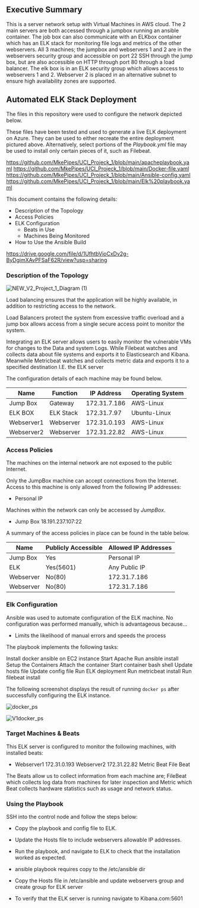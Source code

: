 ## Executive Summary

This is a server network setup with Virtual Machines in AWS cloud. The 2 main servers are both accessed through a jumpbox running an ansible container. The job box can also communicate with an ELKbox container which has an ELK stack for monitoring file logs and metrics of the other webservers. All 3 machines; the jumpbox and webservers 1 and 2 are in the webservers security group and accessible on port 22 SSH through the jump box, but are also accessible on HTTP through port 80 through a load balancer. The elk box is in an ELK security group which allows access to webservers 1 and 2. Webserver 2 is placed in an alternative subnet to ensure high availability zones are supported. 

## Automated ELK Stack Deployment

The files in this repository were used to configure the network depicted below.

These files have been tested and used to generate a live ELK deployment on Azure. They can be used to either recreate the entire deployment pictured above. Alternatively, select portions of the _Playbook.yml_ file may be used to install only certain pieces of it, such as Filebeat.

https://github.com/MkePipes/UCI_Projeck_1/blob/main/apacheplaybook.yaml
https://github.com/MkePipes/UCI_Projeck_1/blob/main/Docker-file.yaml
https://github.com/MkePipes/UCI_Projeck_1/blob/main/Ansible-config.yaml
https://github.com/MkePipes/UCI_Projeck_1/blob/main/Elk%20playbook.yaml

This document contains the following details:
- Description of the Topology
- Access Policies
- ELK Configuration
  - Beats in Use
  - Machines Being Monitored
- How to Use the Ansible Build

https://drive.google.com/file/d/1UfhtbVioCxDv2g-ByDgimXAvPFSaF62R/view?usp=sharing

### Description of the Topology
![NEW_V2_Project_1_Diagram (1)](https://user-images.githubusercontent.com/85429397/137578087-6c534f4b-882f-4db1-a4ae-7408df09b71d.jpg)

Load balancing ensures that the application will be highly available, in addition to restricting access to the network.
 
Load Balancers protect the system from excessive traffic overload and a jump box allows access from a single secure access point to monitor the system. 

Integrating an ELK server allows users to easily monitor the vulnerable VMs for changes to the Data and system Logs. While Filebeat watches and collects data about file systems and exports it to Elasticsearch and Kibana. Meanwhile Metricbeat watches and collects metric data and exports it to a specified destination I.E. the ELK server

The configuration details of each machine may be found below.

| Name      | Function | IP Address   | Operating System |
|-----------|----------|--------------|------------------|
| Jump Box  | Gateway  | 172.31.7.186 | AWS-Linux        |
| ELK BOX   | ELK Stack| 172.31.7.97  | Ubuntu-Linux     |
| Webserver1| Webserver| 172.31.0.193 | AWS-Linux        |
| Webserver2| Webserver| 172.31.22.82 | AWS-Linux        |

### Access Policies

The machines on the internal network are not exposed to the public Internet. 

Only the JumpBox machine can accept connections from the Internet. Access to this machine is only allowed from the following IP addresses:
- Personal IP

Machines within the network can only be accessed by _JumpBox_.
- Jump Box 18.191.237.107:22

A summary of the access policies in place can be found in the table below.

| Name     | Publicly Accessible | Allowed IP Addresses|
|----------|---------------------|---------------------|
| Jump Box | Yes                 |Personal IP          |
| ELK      | Yes(5601)           |Any Public IP        | 
| Webserver| No(80)              |172.31.7.186         |
| Webserver| No(80)              |172.31.7.186         |

### Elk Configuration

Ansible was used to automate configuration of the ELK machine. No configuration was performed manually, which is advantageous because...
- Limits the likelihood of manual errors and speeds the process

The playbook implements the following tasks:

Install docker ansible on EC2 instance
Start Apache
Run ansible install
Setup the Containers
Attach the container
Start container bash shell
Update hosts file
Update config file
Run ELK deployment
Run metricbeat install
Run filebeat install

The following screenshot displays the result of running `docker ps` after successfully configuring the ELK instance.

![docker_ps](https://user-images.githubusercontent.com/85429397/137578176-fbd6e673-c9c6-4e7b-b3e9-80711fa7e21f.PNG)

![V1docker_ps](https://user-images.githubusercontent.com/85429397/137578180-4403b21a-850f-426f-99f7-39379dda1770.PNG)

### Target Machines & Beats
This ELK server is configured to monitor the following machines, with installed beats:
- Webserver1 172.31.0.193 
  Webserver2 172.31.22.82 
  Metric Beat
  File Beat

The Beats allow us to collect information from each machine are; FileBeat which collects log data from machines for later inspection and Metric which Beat collects hardware statistics such as usage and network status.

### Using the Playbook

SSH into the control node and follow the steps below:
- Copy the playbook and config file to ELK.
- Update the Hosts file to include webservers allowable IP addresses.
- Run the playbook, and navigate to ELK to check that the installation worked as expected.

- ansible playbook requires copy to the /etc/ansible dir
- Copy the Hosts file in /etc/ansible and update webservers group and create group for ELK server

- To verify that the ELK server is running navigate to Kibana.com:5601
